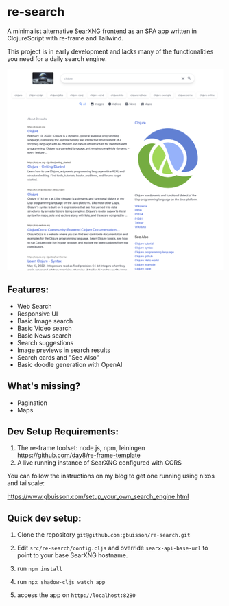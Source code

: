 # re-search

A minimalist alternative [SearXNG](https://github.com/searxng/searxng) frontend as an SPA app written in ClojureScript with re-frame and Tailwind.

This project is in early development and lacks many of the functionalities you need for a daily search engine.

![Screenshot](screenshot.png)

## Features:

- Web Search
- Responsive UI
- Basic Image search
- Basic Video search
- Basic News search
- Search suggestions
- Image previews in search results
- Search cards and "See Also"
- Basic doodle generation with OpenAI


## What's missing?

- Pagination
- Maps

## Dev Setup Requirements:

1. The re-frame toolset: node.js, npm, leiningen https://github.com/day8/re-frame-template
2. A live running instance of SearXNG configured with CORS

You can follow the instructions on my blog to get one running using nixos and tailscale:

https://www.gbuisson.com/setup_your_own_search_engine.html

## Quick dev setup:

1. Clone the repository `git@github.com:gbuisson/re-search.git`

2. Edit `src/re-search/config.cljs` and override `searx-api-base-url` to point to your base SearXNG hostname.

3. run `npm install`

4. run `npx shadow-cljs watch app`

5. access the app on `http://localhost:8280`
